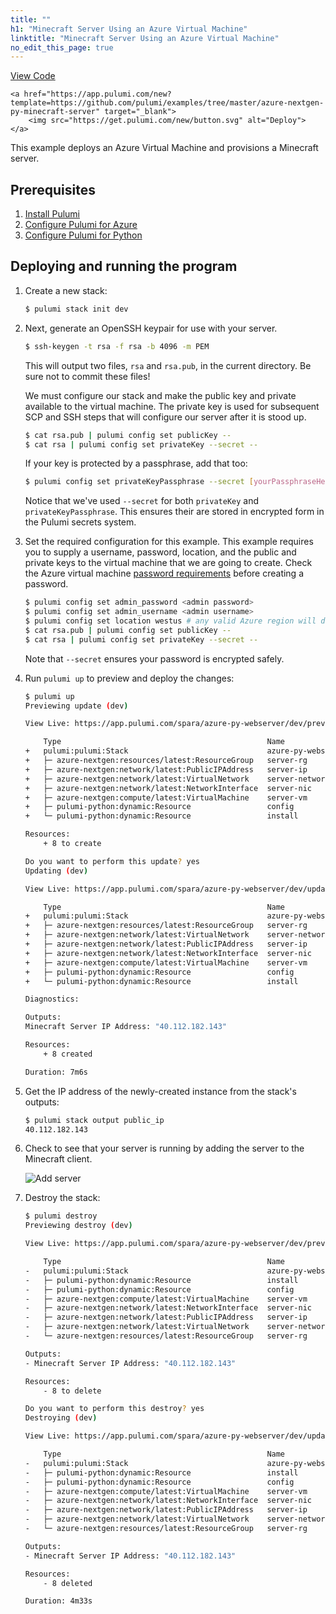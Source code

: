 ```yaml
---
title: ""
h1: "Minecraft Server Using an Azure Virtual Machine"
linktitle: "Minecraft Server Using an Azure Virtual Machine"
no_edit_this_page: true
---
```


<!-- WARNING: this page was generated by a tool. Do not edit it by hand. -->
<!-- To change it, please see https://github.com/pulumi/docs/tree/master/tools/mktutorial. -->

<p class="mb-4 flex">
    <a class="flex flex-wrap items-center rounded text-xs text-white bg-blue-600 border-2 border-blue-600 px-2 mr-2 whitespace-no-wrap hover:text-white" style="height: 32px" href="https://github.com/pulumi/examples/tree/master/azure-nextgen-py-minecraft-server" target="_blank">
        <span><i class="fab fa-github pr-2"></i> View Code</span>
    </a>

    <a href="https://app.pulumi.com/new?template=https://github.com/pulumi/examples/tree/master/azure-nextgen-py-minecraft-server" target="_blank">
        <img src="https://get.pulumi.com/new/button.svg" alt="Deploy">
    </a>
</p>


This example deploys an Azure Virtual Machine and provisions a Minecraft server.

## Prerequisites

1. [Install Pulumi](https://www.pulumi.com/docs/get-started/install/)
1. [Configure Pulumi for Azure](https://www.pulumi.com/docs/intro/cloud-providers/azure/setup/)
1. [Configure Pulumi for Python](https://www.pulumi.com/docs/intro/languages/python/)

## Deploying and running the program

1. Create a new stack:

    ```bash
    $ pulumi stack init dev
    ```

1. Next, generate an OpenSSH keypair for use with your server.

    ```bash
    $ ssh-keygen -t rsa -f rsa -b 4096 -m PEM
    ```

    This will output two files, `rsa` and `rsa.pub`, in the current directory. Be sure not to commit these files!

    We must configure our stack and make the public key and private available to the virtual machine. The private key is used for subsequent SCP and SSH steps that will configure our server after it is stood up.

    ```bash
    $ cat rsa.pub | pulumi config set publicKey --
    $ cat rsa | pulumi config set privateKey --secret --
    ```

    If your key is protected by a passphrase, add that too:

    ```bash
    $ pulumi config set privateKeyPassphrase --secret [yourPassphraseHere]
    ```

    Notice that we've used `--secret` for both `privateKey` and `privateKeyPassphrase`. This ensures their are
    stored in encrypted form in the Pulumi secrets system.

1. Set the required configuration for this example. This example requires you to supply a username, password, location, and the public and private keys to the virtual machine that we are going to create. Check the Azure virtual machine [password requirements](https://docs.microsoft.com/en-us/azure/virtual-machines/linux/faq#what-are-the-password-requirements-when-creating-a-vm) before creating a password.

    ```bash
    $ pulumi config set admin_password <admin password>
    $ pulumi config set admin_username <admin username>
    $ pulumi config set location westus # any valid Azure region will do
    $ cat rsa.pub | pulumi config set publicKey --
    $ cat rsa | pulumi config set privateKey --secret --
    ```

    Note that `--secret` ensures your password is encrypted safely.


1. Run `pulumi up` to preview and deploy the changes:

    ```bash
    $ pulumi up
    Previewing update (dev)

    View Live: https://app.pulumi.com/spara/azure-py-webserver/dev/previews/19ff86d5-9303-4f53-a1ae-d0882a59e9a9

        Type                                              Name                    Plan
    +   pulumi:pulumi:Stack                               azure-py-webserver-dev  create
    +   ├─ azure-nextgen:resources/latest:ResourceGroup   server-rg               create
    +   ├─ azure-nextgen:network/latest:PublicIPAddress   server-ip               create
    +   ├─ azure-nextgen:network/latest:VirtualNetwork    server-network          create
    +   ├─ azure-nextgen:network/latest:NetworkInterface  server-nic              create
    +   ├─ azure-nextgen:compute/latest:VirtualMachine    server-vm               create
    +   ├─ pulumi-python:dynamic:Resource                 config                  create
    +   └─ pulumi-python:dynamic:Resource                 install                 create

    Resources:
        + 8 to create

    Do you want to perform this update? yes
    Updating (dev)

    View Live: https://app.pulumi.com/spara/azure-py-webserver/dev/updates/40

        Type                                              Name                    Status      Info
    +   pulumi:pulumi:Stack                               azure-py-webserver-dev  created     1 message
    +   ├─ azure-nextgen:resources/latest:ResourceGroup   server-rg               created
    +   ├─ azure-nextgen:network/latest:VirtualNetwork    server-network          created
    +   ├─ azure-nextgen:network/latest:PublicIPAddress   server-ip               created
    +   ├─ azure-nextgen:network/latest:NetworkInterface  server-nic              created
    +   ├─ azure-nextgen:compute/latest:VirtualMachine    server-vm               created
    +   ├─ pulumi-python:dynamic:Resource                 config                  created
    +   └─ pulumi-python:dynamic:Resource                 install                 created

    Diagnostics:

    Outputs:
    Minecraft Server IP Address: "40.112.182.143"

    Resources:
        + 8 created

    Duration: 7m6s
    ```

1. Get the IP address of the newly-created instance from the stack's outputs:

    ```bash
    $ pulumi stack output public_ip
    40.112.182.143
    ```

1. Check to see that your server is running by adding the server to the Minecraft client.

    ![Add server](https://raw.githubusercontent.com/pulumi/examples/master/azure-nextgen-py-minecraft-server/add_server.png)

1. Destroy the stack:

    ```bash
    $ pulumi destroy
    Previewing destroy (dev)

    View Live: https://app.pulumi.com/spara/azure-py-webserver/dev/previews/2544442c-ddd7-44cc-a633-2a5fed28dafb

        Type                                              Name                    Plan
    -   pulumi:pulumi:Stack                               azure-py-webserver-dev  delete
    -   ├─ pulumi-python:dynamic:Resource                 install                 delete
    -   ├─ pulumi-python:dynamic:Resource                 config                  delete
    -   ├─ azure-nextgen:compute/latest:VirtualMachine    server-vm               delete
    -   ├─ azure-nextgen:network/latest:NetworkInterface  server-nic              delete
    -   ├─ azure-nextgen:network/latest:PublicIPAddress   server-ip               delete
    -   ├─ azure-nextgen:network/latest:VirtualNetwork    server-network          delete
    -   └─ azure-nextgen:resources/latest:ResourceGroup   server-rg               delete

    Outputs:
    - Minecraft Server IP Address: "40.112.182.143"

    Resources:
        - 8 to delete

    Do you want to perform this destroy? yes
    Destroying (dev)

    View Live: https://app.pulumi.com/spara/azure-py-webserver/dev/updates/41

        Type                                              Name                    Status
    -   pulumi:pulumi:Stack                               azure-py-webserver-dev  deleted
    -   ├─ pulumi-python:dynamic:Resource                 install                 deleted
    -   ├─ pulumi-python:dynamic:Resource                 config                  deleted
    -   ├─ azure-nextgen:compute/latest:VirtualMachine    server-vm               deleted
    -   ├─ azure-nextgen:network/latest:NetworkInterface  server-nic              deleted
    -   ├─ azure-nextgen:network/latest:PublicIPAddress   server-ip               deleted
    -   ├─ azure-nextgen:network/latest:VirtualNetwork    server-network          deleted
    -   └─ azure-nextgen:resources/latest:ResourceGroup   server-rg               deleted

    Outputs:
    - Minecraft Server IP Address: "40.112.182.143"

    Resources:
        - 8 deleted

    Duration: 4m33s
    ```

